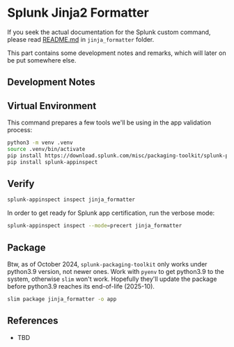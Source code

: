 # Splunk Jinja2 Formatter

If you seek the actual documentation for the Splunk custom command, please
read [README.md](jinja_formatter/README.md) in `jinja_formatter` folder.

This part contains some development notes and remarks, which will later on
be put somewhere else.

## Development Notes

## Virtual Environment

This command prepares a few tools we'll be using in the app validation process:

```bash
python3 -m venv .venv
source .venv/bin/activate
pip install https://download.splunk.com/misc/packaging-toolkit/splunk-packaging-toolkit-1.0.1.tar.gz
pip install splunk-appinspect
```

## Verify

```bash
splunk-appinspect inspect jinja_formatter
```

In order to get ready for Splunk app certification, run the verbose mode:

```bash
splunk-appinspect inspect --mode=precert jinja_formatter
```

## Package

Btw, as of October 2024, `splunk-packaging-toolkit` only works under python3.9 version, not
newer ones. Work with `pyenv` to get python3.9 to the system, otherwise `slim` won't work.
Hopefully they'll update the package before python3.9 reaches its end-of-life (2025-10).

```bash
slim package jinja_formatter -o app
```

## References

* TBD
